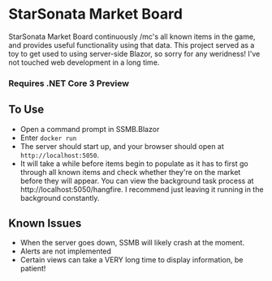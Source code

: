 # StarSonata Market Board

StarSonata Market Board continuously /mc's all known items in the game, and provides useful functionality using that data.
This project served as a toy to get used to using server-side Blazor, so sorry for any weridness! I've not touched web development in a long time.

### Requires .NET Core 3 Preview

## To Use

- Open a command prompt in SSMB.Blazor
- Enter `docker run`
- The server should start up, and your browser should open at `http://localhost:5050`.
- It will take a while before items begin to populate as it has to first go through all known items and check whether they're on the market before they will appear. You can view the background task process at http://localhost:5050/hangfire. I recommend just leaving it running in the background constantly.

## Known Issues

- When the server goes down, SSMB will likely crash at the moment.
- Alerts are not implemented
- Certain views can take a VERY long time to display information, be patient!
